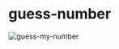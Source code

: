 # guess-number
![guess-my-number](https://user-images.githubusercontent.com/101963786/162497956-d96d06f4-583c-4e56-9f2b-3b773aa9a83b.png)
